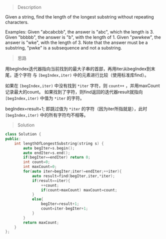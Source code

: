 > Description

Given a string, find the length of the longest substring without repeating characters.

Examples:
Given "abcabcbb", the answer is "abc", which the length is 3.
Given "bbbbb", the answer is "b", with the length of 1.
Given "pwwkew", the answer is "wke", with the length of 3. Note that the answer must 
be a substring, "pwke" is a subsequence and not a substring.

> 思路

用begIndex迭代器指向当前找到的最大子串的首部，再用iter从begIndex到末尾，逐个字符
与 `[begIndex,iter)` 中的元素进行比较（使用标准库find）。

如果在 `[begIndex,iter)` 中没有找到 `*iter` 字符，则 `count++` ，并用maxCount记录最大的count。
如果找到了字符，则find返回的迭代器result就指向 `[begIndex,iter)` 中值为 `*iter` 的字符。

begIndex=result+1; 即跳过值为 `*iter` 的字符（因为iter所指就是），此时 `[begIndex,iter)`
中的所有字符均不相等。

> Solution

```C++
class Solution {
public:
    int lengthOfLongestSubstring(string s) {
        auto begIter=s.begin();
        auto endIter=s.end();
        if(begIter==endIter) return 0;
        int count=0;
        int maxCount=0;
        for(auto iter=begIter;iter!=endIter;++iter){
            auto result=find(begIter,iter,*iter);
            if(result==iter){
                ++count;
                if(count>maxCount) maxCount=count;
            }
            else{
                begIter=result+1;
                count=iter-begIter+1;
            }
        }
        return maxCount;
    }
};
```
